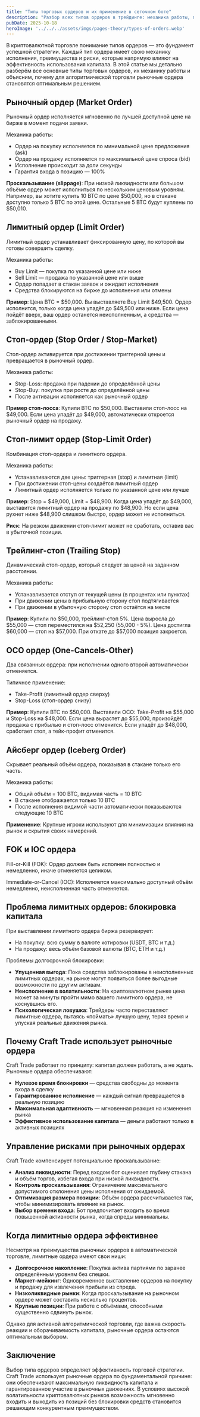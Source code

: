 ```yaml
---
title: "Типы торговых ордеров и их применение в сеточном боте"
description: "Разбор всех типов ордеров в трейдинге: механика работы, преимущества и недостатки. Как Craft Trade избегает блокировки средств с помощью рыночных ордеров."
pubDate: 2025-10-18
heroImage: '../../../assets/imgs/pages-theory/types-of-orders.webp'
---
```


В криптовалютной торговле понимание типов ордеров — это фундамент успешной стратегии. Каждый тип ордера имеет свою механику исполнения, преимущества и риски, которые напрямую влияют на эффективность использования капитала. В этой статье мы детально разберём все основные типы торговых ордеров, их механику работы и объясним, почему для алгоритмической торговли рыночные ордера становятся оптимальным решением.

## Рыночный ордер (Market Order)

Рыночный ордер исполняется мгновенно по лучшей доступной цене на бирже в момент подачи заявки.

Механика работы:

- Ордер на покупку исполняется по минимальной цене предложения (ask)
- Ордер на продажу исполняется по максимальной цене спроса (bid)
- Исполнение происходит за доли секунды
- Гарантия входа в позицию — 100%

**Проскальзывание (slippage)**: При низкой ликвидности или большом объёме ордер может исполниться по нескольким ценовым уровням. Например, вы хотите купить 10 BTC по цене $50,000, но в стакане доступно только 5 BTC по этой цене. Остальные 5 BTC будут куплены по $50,010.

## Лимитный ордер (Limit Order)

Лимитный ордер устанавливает фиксированную цену, по которой вы готовы совершить сделку.

Механика работы:

- Buy Limit — покупка по указанной цене или ниже
- Sell Limit — продажа по указанной цене или выше
- Ордер попадает в стакан заявок и ожидает исполнения
- Средства блокируются на бирже до исполнения или отмены

**Пример**: Цена BTC = $50,000. Вы выставляете Buy Limit $49,500. Ордер исполнится, только когда цена упадёт до $49,500 или ниже. Если цена пойдёт вверх, ваш ордер останется неисполненным, а средства — заблокированными.

## Стоп-ордер (Stop Order / Stop-Market)

Стоп-ордер активируется при достижении триггерной цены и превращается в рыночный ордер.

Механика работы:

- Stop-Loss: продажа при падении до определённой цены
- Stop-Buy: покупка при росте до определённой цены
- После активации исполняется как рыночный ордер

**Пример стоп-лосса**: Купили BTC по $50,000. Выставили стоп-лосс на $49,000. Если цена упадёт до $49,000, автоматически откроется рыночный ордер на продажу.

## Стоп-лимит ордер (Stop-Limit Order)

Комбинация стоп-ордера и лимитного ордера.

Механика работы:

- Устанавливаются две цены: триггерная (stop) и лимитная (limit)
- При достижении стоп-цены создаётся лимитный ордер
- Лимитный ордер исполняется только по указанной цене или лучше

**Пример**: Stop = $49,000, Limit = $48,900. Когда цена упадёт до $49,000, выставится лимитный ордер на продажу по $48,900. Но если цена рухнет ниже $48,900 слишком быстро, ордер может не исполниться.

**Риск**: На резком движении стоп-лимит может не сработать, оставив вас в убыточной позиции.

## Трейлинг-стоп (Trailing Stop)

Динамический стоп-ордер, который следует за ценой на заданном расстоянии.

Механика работы:

- Устанавливается отступ от текущей цены (в процентах или пунктах)
- При движении цены в прибыльную сторону стоп подтягивается
- При движении в убыточную сторону стоп остаётся на месте

**Пример**: Купили по $50,000, трейлинг-стоп 5%. Цена выросла до $55,000 — стоп переместился на $52,250 (55,000 - 5%). Цена достигла $60,000 — стоп на $57,000. При откате до $57,000 позиция закроется.

## OCO ордер (One-Cancels-Other)

Два связанных ордера: при исполнении одного второй автоматически отменяется.

Типичное применение:

- Take-Profit (лимитный ордер сверху)
- Stop-Loss (стоп-ордер снизу)

**Пример**: Купили BTC по $50,000. Выставили OCO: Take-Profit на $55,000 и Stop-Loss на $48,000. Если цена вырастет до $55,000, произойдёт продажа с прибылью и стоп-лосс отменится. Если упадёт до $48,000, сработает стоп, а тейк-профит отменится.

## Айсберг ордер (Iceberg Order)

Скрывает реальный объём ордера, показывая в стакане только его часть.

Механика работы:

- Общий объём = 100 BTC, видимая часть = 10 BTC
- В стакане отображается только 10 BTC
- После исполнения видимой части автоматически показываются следующие 10 BTC

**Применение**: Крупные игроки используют для минимизации влияния на рынок и скрытия своих намерений.

## FOK и IOC ордера

Fill-or-Kill (FOK): Ордер должен быть исполнен полностью и немедленно, иначе отменяется целиком.

Immediate-or-Cancel (IOC): Исполняется максимально доступный объём немедленно, неисполненная часть отменяется.

## Проблема лимитных ордеров: блокировка капитала

При выставлении лимитного ордера биржа резервирует:

- На покупку: всю сумму в валюте котировки (USDT, BTC и т.д.)
- На продажу: весь объём базовой валюты (BTC, ETH и т.д.)

Проблемы долгосрочной блокировки:

- **Упущенная выгода**: Пока средства заблокированы в неисполненных лимитных ордерах, на рынке могут появиться более выгодные возможности по другим активам.
- **Неисполнение в волатильности**: На криптовалютном рынке цена может за минуты пройти мимо вашего лимитного ордера, не коснувшись его.
- **Психологическая ловушка**: Трейдеры часто переставляют лимитные ордера, пытаясь «поймать» лучшую цену, теряя время и упуская реальные движения рынка.

## Почему Craft Trade использует рыночные ордера

Craft Trade работает по принципу: капитал должен работать, а не ждать. Рыночные ордера обеспечивают:

- **Нулевое время блокировки** — средства свободны до момента входа в сделку
- **Гарантированное исполнение** — каждый сигнал превращается в реальную позицию
- **Максимальная адаптивность** — мгновенная реакция на изменения рынка
- **Эффективное использование капитала** — деньги работают только в активных позициях

## Управление рисками при рыночных ордерах

Craft Trade компенсирует потенциальное проскальзывание:

- **Анализ ликвидности**: Перед входом бот оценивает глубину стакана и объём торгов, избегая входа при низкой ликвидности.
- **Контроль проскальзывания**: Ограничение максимального допустимого отклонения цены исполнения от ожидаемой.
- **Оптимизация размера позиции**: Объём ордера рассчитывается так, чтобы минимизировать влияние на рынок.
- **Выбор времени входа**: Бот предпочитает входить во время повышенной активности рынка, когда спреды минимальны.

## Когда лимитные ордера эффективнее

Несмотря на преимущества рыночных ордеров в автоматической торговле, лимитные ордера имеют свои ниши:

- **Долгосрочное накопление**: Покупка актива партиями по заранее определённым уровням без спешки.
- **Маркет-мейкинг**: Одновременное выставление ордеров на покупку и продажу для извлечения прибыли из спреда.
- **Низколиквидные рынки**: Когда проскальзывание на рыночном ордере может составить несколько процентов.
- **Крупные позиции**: При работе с объёмами, способными существенно сдвинуть рынок.

Однако для активной алгоритмической торговли, где важна скорость реакции и оборачиваемость капитала, рыночные ордера остаются оптимальным выбором.

## Заключение

Выбор типа ордеров определяет эффективность торговой стратегии. Craft Trade использует рыночные ордера по фундаментальной причине: они обеспечивают максимальную ликвидность капитала и гарантированное участие в рыночных движениях. В условиях высокой волатильности криптовалютных рынков возможность мгновенно входить и выходить из позиций без блокировки средств становится решающим конкурентным преимуществом.
